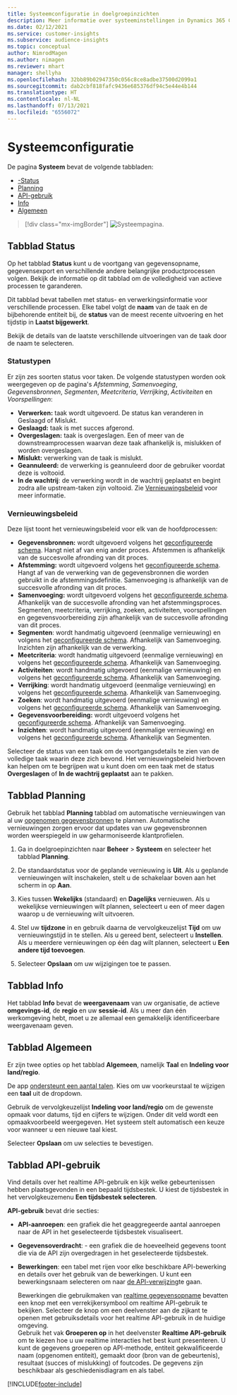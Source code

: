 ```yaml
---
title: Systeemconfiguratie in doelgroepinzichten
description: Meer informatie over systeeminstellingen in Dynamics 365 Customer Insights-mogelijkheden voor doelgroepinzichten.
ms.date: 02/12/2021
ms.service: customer-insights
ms.subservice: audience-insights
ms.topic: conceptual
author: NimrodMagen
ms.author: nimagen
ms.reviewer: mhart
manager: shellyha
ms.openlocfilehash: 32bb89b02947350c056c8ce8adbe37500d2099a1
ms.sourcegitcommit: dab2cbf818fafc9436e685376df94c5e44e4b144
ms.translationtype: HT
ms.contentlocale: nl-NL
ms.lasthandoff: 07/13/2021
ms.locfileid: "6556072"
---
```

# <a name="system-configuration"></a>Systeemconfiguratie

De pagina **Systeem** bevat de volgende tabbladen:
- [-Status](#status-tab)
- [Planning](#schedule-tab)
- [API-gebruik](#api-usage-tab)
- [Info](#about-tab)
- [Algemeen](#general-tab)

> [!div class="mx-imgBorder"]
> ![Systeempagina.](media/system-tabs.png "Systeempagina")

## <a name="status-tab"></a>Tabblad Status

Op het tabblad **Status** kunt u de voortgang van gegevensopname, gegevensexport en verschillende andere belangrijke productprocessen volgen. Bekijk de informatie op dit tabblad om de volledigheid van actieve processen te garanderen.

Dit tabblad bevat tabellen met status- en verwerkingsinformatie voor verschillende processen. Elke tabel volgt de **naam** van de taak en de bijbehorende entiteit bij, de **status** van de meest recente uitvoering en het tijdstip in **Laatst bijgewerkt**.

Bekijk de details van de laatste verschillende uitvoeringen van de taak door de naam te selecteren.

### <a name="status-types"></a>Statustypen

Er zijn zes soorten status voor taken. De volgende statustypen worden ook weergegeven op de pagina's *Afstemming*, *Samenvoeging*, *Gegevensbronnen*, *Segmenten*, *Meetcriteria*, *Verrijking*, *Activiteiten* en *Voorspellingen*:

- **Verwerken:** taak wordt uitgevoerd. De status kan veranderen in Geslaagd of Mislukt.
- **Geslaagd:** taak is met succes afgerond.
- **Overgeslagen:** taak is overgeslagen. Een of meer van de downstreamprocessen waarvan deze taak afhankelijk is, mislukken of worden overgeslagen.
- **Mislukt:** verwerking van de taak is mislukt.
- **Geannuleerd:** de verwerking is geannuleerd door de gebruiker voordat deze is voltooid.
- **In de wachtrij**: de verwerking wordt in de wachtrij geplaatst en begint zodra alle upstream-taken zijn voltooid. Zie [Vernieuwingsbeleid](#refresh-policies) voor meer informatie.

### <a name="refresh-policies"></a>Vernieuwingsbeleid

Deze lijst toont het vernieuwingsbeleid voor elk van de hoofdprocessen:

- **Gegevensbronnen:** wordt uitgevoerd volgens het [geconfigureerde schema](#schedule-tab). Hangt niet af van enig ander proces. Afstemmen is afhankelijk van de succesvolle afronding van dit proces.
- **Afstemming:** wordt uitgevoerd volgens het [geconfigureerde schema](#schedule-tab). Hangt af van de verwerking van de gegevensbronnen die worden gebruikt in de afstemmingsdefinitie. Samenvoeging is afhankelijk van de succesvolle afronding van dit proces.
- **Samenvoeging:** wordt uitgevoerd volgens het [geconfigureerde schema](#schedule-tab). Afhankelijk van de succesvolle afronding van het afstemmingsproces. Segmenten, meetcriteria, verrijking, zoeken, activiteiten, voorspellingen en gegevensvoorbereiding zijn afhankelijk van de succesvolle afronding van dit proces.
- **Segmenten**: wordt handmatig uitgevoerd (eenmalige vernieuwing) en volgens het [geconfigureerde schema](#schedule-tab). Afhankelijk van Samenvoeging. Inzichten zijn afhankelijk van de verwerking.
- **Meetcriteria**: wordt handmatig uitgevoerd (eenmalige vernieuwing) en volgens het [geconfigureerde schema](#schedule-tab). Afhankelijk van Samenvoeging.
- **Activiteiten**: wordt handmatig uitgevoerd (eenmalige vernieuwing) en volgens het [geconfigureerde schema](#schedule-tab). Afhankelijk van Samenvoeging.
- **Verrijking**: wordt handmatig uitgevoerd (eenmalige vernieuwing) en volgens het [geconfigureerde schema](#schedule-tab). Afhankelijk van Samenvoeging.
- **Zoeken**: wordt handmatig uitgevoerd (eenmalige vernieuwing) en volgens het [geconfigureerde schema](#schedule-tab). Afhankelijk van Samenvoeging.
- **Gegevensvoorbereiding:** wordt uitgevoerd volgens het [geconfigureerde schema](#schedule-tab). Afhankelijk van Samenvoeging.
- **Inzichten**: wordt handmatig uitgevoerd (eenmalige vernieuwing) en volgens het [geconfigureerde schema](#schedule-tab). Afhankelijk van Segmenten.

Selecteer de status van een taak om de voortgangsdetails te zien van de volledige taak waarin deze zich bevond. Het vernieuwingsbeleid hierboven kan helpen om te begrijpen wat u kunt doen om een taak met de status **Overgeslagen** of **In de wachtrij geplaatst** aan te pakken.

## <a name="schedule-tab"></a>Tabblad Planning

Gebruik het tabblad **Planning** tabblad om automatische vernieuwingen van al uw [opgenomen gegevensbronnen](data-sources.md) te plannen. Automatische vernieuwingen zorgen ervoor dat updates van uw gegevensbronnen worden weerspiegeld in uw geharmoniseerde klantprofielen.

1. Ga in doelgroepinzichten naar **Beheer** > **Systeem** en selecteer het tabblad **Planning**.

2. De standaardstatus voor de geplande vernieuwing is **Uit**. Als u geplande vernieuwingen wilt inschakelen, stelt u de schakelaar boven aan het scherm in op **Aan**.

3. Kies tussen **Wekelijks** (standaard) en **Dagelijks** vernieuwen. Als u wekelijkse vernieuwingen wilt plannen, selecteert u een of meer dagen waarop u de vernieuwing wilt uitvoeren.

4. Stel uw **tijdzone** in en gebruik daarna de vervolgkeuzelijst **Tijd** om uw vernieuwingstijd in te stellen. Als u gereed bent, selecteert u **Instellen**. Als u meerdere vernieuwingen op één dag wilt plannen, selecteert u **Een andere tijd toevoegen**.

5. Selecteer **Opslaan** om uw wijzigingen toe te passen.

## <a name="about-tab"></a>Tabblad Info

Het tabblad **Info** bevat de **weergavenaam** van uw organisatie, de actieve **omgevings-id**, de **regio** en uw **sessie-id**. Als u meer dan één werkomgeving hebt, moet u ze allemaal een gemakkelijk identificeerbare weergavenaam geven.

## <a name="general-tab"></a>Tabblad Algemeen

Er zijn twee opties op het tabblad **Algemeen**, namelijk **Taal** en **Indeling voor land/regio**.

De app [ondersteunt een aantal talen](supported-languages.md). Kies om uw voorkeurstaal te wijzigen een **taal** uit de dropdown.

Gebruik de vervolgkeuzelijst **Indeling voor land/regio** om de gewenste opmaak voor datums, tijd en cijfers te wijzigen. Onder dit veld wordt een opmaakvoorbeeld weergegeven. Het systeem stelt automatisch een keuze voor wanneer u een nieuwe taal kiest.

Selecteer **Opslaan** om uw selecties te bevestigen.

## <a name="api-usage-tab"></a>Tabblad API-gebruik

Vind details over het realtime API-gebruik en kijk welke gebeurtenissen hebben plaatsgevonden in een bepaald tijdsbestek. U kiest de tijdsbestek in het vervolgkeuzemenu **Een tijdsbestek selecteren**. 

**API-gebruik** bevat drie secties: 
- **API-aanroepen**: een grafiek die het geaggregeerde aantal aanroepen naar de API in het geselecteerde tijdsbestek visualiseert.

- **Gegevensoverdracht**: - een grafiek die de hoeveelheid gegevens toont die via de API zijn overgedragen in het geselecteerde tijdsbestek.

-  **Bewerkingen**: een tabel met rijen voor elke beschikbare API-bewerking en details over het gebruik van de bewerkingen. U kunt een bewerkingsnaam selecteren om naar [de API-verwijzing](https://developer.ci.ai.dynamics.com/api-details#api=CustomerInsights&operation=Get-all-instances)​te gaan.

   Bewerkingen die gebruikmaken van [realtime gegevensopname](real-time-data-ingestion.md) bevatten een knop met een verrekijkersymbool om realtime API-gebruik te bekijken. Selecteer de knop om een deelvenster aan de zijkant te openen met gebruiksdetails voor het realtime API-gebruik in de huidige omgeving.   
   Gebruik het vak **Groeperen op** in het deelvenster **Realtime API-gebruik** om te kiezen hoe u uw realtime interacties het best kunt presenteren. U kunt de gegevens groeperen op API-methode, entiteit gekwalificeerde naam (opgenomen entiteit), gemaakt door (bron van de gebeurtenis), resultaat (succes of mislukking) of foutcodes. De gegevens zijn beschikbaar als geschiedenisdiagram en als tabel.


[!INCLUDE[footer-include](../includes/footer-banner.md)]
